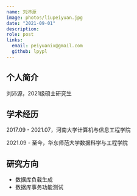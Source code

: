 ```yaml
---
name: 刘沛源
image: photos/liupeiyuan.jpg
date: "2021-09-01"
description: 
role: post
links:
  email: peiyuanix@gmail.com
  github: lpypl
---
```


## 个人简介

刘沛源，2021级硕士研究生

## 学术经历

2017.09 - 2021.07，河南大学计算机与信息工程学院

2021.09 - 至今，华东师范大学数据科学与工程学院

## 研究方向

- 数据库负载生成
- 数据库事务功能测试